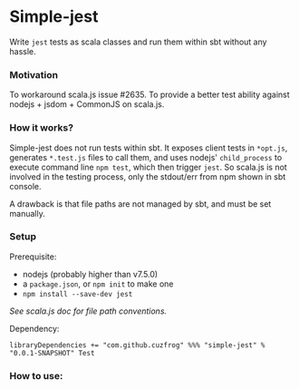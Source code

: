 # Simple-jest
Write `jest` tests as scala classes and run them within sbt without any hassle.

### Motivation
To workaround scala.js issue #2635.
To provide a better test ability against nodejs + jsdom + CommonJS on scala.js.

### How it works?
Simple-jest does not run tests within sbt. It exposes client tests in `*opt.js`,
generates `*.test.js` files to call them, and uses nodejs' `child_process` to execute command line
`npm test`, which then trigger `jest`. So scala.js is not involved in the testing process,
only the stdout/err from npm shown in sbt console.

A drawback is that file paths are not managed by sbt, and must be set manually.

### Setup

Prerequisite:

* nodejs (probably higher than v7.5.0) 
* a `package.json`, or `npm init` to make one
* `npm install --save-dev jest`

_See scala.js doc for file path conventions._

Dependency:

    libraryDependencies += "com.github.cuzfrog" %%% "simple-jest" % "0.0.1-SNAPSHOT" Test
    
### How to use: